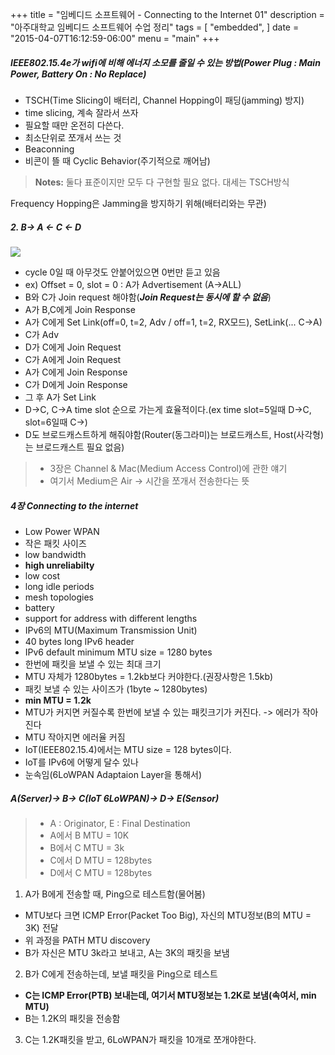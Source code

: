 +++
title = "임베디드 소프트웨어 - Connecting to the Internet 01"
description = "아주대학교 임베디드 소프트웨어 수업 정리"
tags = [
    "embedded",
]
date = "2015-04-07T16:12:59-06:00"
menu = "main"
+++


##### IEEE802.15.4e가 wifi에 비해 에너지 소모를 줄일 수 있는 방법(Power Plug : Main Power, Battery On : No Replace)

- TSCH(Time Slicing이 배터리, Channel Hopping이 패딩(jamming) 방지)
 - time slicing, 계속 잘라서 쓰자
 - 필요할 때만 온전히 다쓴다.
 - 최소단위로 쪼개서 쓰는 것
- Beaconning
 - 비콘이 뜰 때 Cyclic Behavior(주기적으로 깨어남)
 
>**Notes:** 
> 둘다 표준이지만 모두 다 구현할 필요 없다. 대세는 TSCH방식 
> 

Frequency Hopping은 Jamming을 방지하기 위해(배터리와는 무관)


##### 2. B-> A <- C <- D

![](/images/abce.png)


- cycle 0일 때
아무것도 안붙어있으면 0번만 듣고 있음
- ex) Offset = 0, slot = 0 : A가 Advertisement (A->ALL)
 - B와 C가 Join request 해야함(***Join Request는 동시에 할 수 없음***)
 - A가 B,C에게 Join Response
 - A가 C에게 Set Link(off=0, t=2, Adv / off=1, t=2, RX모드), SetLink(... C->A)
 - C가 Adv
 - D가 C에게 Join Request
 - C가 A에게 Join Request
 - A가 C에게 Join Response
 - C가 D에게 Join Response
 - 그 후 A가 Set Link
 - D->C, C->A time slot 순으로 가는게 효율적이다.(ex time slot=5일때 D->C, slot=6일때 C->)
 - D도 브로드캐스트하게 해줘야함(Router(동그라미)는 브로드캐스트, Host(사각형)는 브로드캐스트 필요 없음)

> - 3장은 Channel & Mac(Medium Access Control)에 관한 얘기
> - 여기서 Medium은 Air -> 시간을 쪼개서 전송한다는 뜻

##### 4장 Connecting to the internet

- Low Power WPAN
 - 작은 패킷 사이즈
 - low bandwidth
 - **high unreliabilty**
 - low cost
 - long idle periods
 - mesh topologies
 - battery
 - support for address with different lengths
- IPv6의 MTU(Maximum Transmission Unit)
 - 40 bytes long IPv6 header
 - IPv6 default minimum MTU size = 1280 bytes
 - 한번에 패킷을 보낼 수 있는 최대 크기
 - MTU 자체가 1280bytes = 1.2kb보다 커야한다.(권장사항은 1.5kb)
 - 패킷 보낼 수 있는 사이즈가 (1byte ~ 1280bytes)
 - **min MTU = 1.2k**
 - MTU가 커지면 커질수록 한번에 보낼 수 있는 패킷크기가 커진다. -> 에러가 작아진다
 - MTU 작아지면 에러율 커짐
- IoT(IEEE802.15.4)에서는 MTU size = 128 bytes이다.
 - IoT를 IPv6에 어떻게 달수 있나
 - 눈속임(6LoWPAN Adaptaion Layer을 통해서)
 
##### A(Server)-> B-> C(IoT 6LoWPAN)-> D-> E(Sensor)

> - A : Originator, E : Final Destination
> - A에서 B MTU = 10K
> - B에서 C MTU = 3k
> - C에서 D MTU = 128bytes
> - D에서 C MTU = 128bytes
>
 
1. A가 B에게 전송할 때, Ping으로 테스트함(물어봄)
 - MTU보다 크면 ICMP Error(Packet Too Big), 자신의 MTU정보(B의 MTU = 3K) 전달
 - 위 과정을 PATH MTU discovery
 - B가 자신은 MTU 3k라고 보내고, A는 3K의 패킷을 보냄
2. B가 C에게 전송하는데, 보낼 패킷을 Ping으로 테스트
 - **C는 ICMP Error(PTB) 보내는데, 여기서 MTU정보는 1.2K로 보냄(속여서, min MTU)**
 - B는 1.2K의 패킷을 전송함
3. C는 1.2K패킷을 받고, 6LoWPAN가 패킷을 10개로 쪼개야한다.
